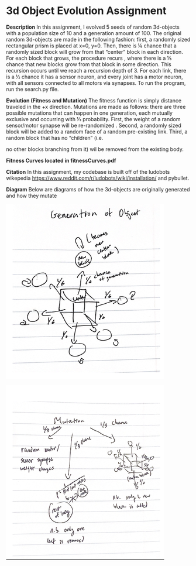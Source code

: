 # 3d Object Evolution Assignment

**Description**
In this assignment, I evolved 5 seeds of random 3d-objects with a population size of 10 and a generation amount of 100.
The original random 3d-objects are made in the following fashion: first, a randomly sized rectangular prism is placed at x=0, y=0. Then, there
 is ⅙ chance that a randomly sized block will grow from that “center” block in each direction. For each block that grows, the procedure recurs
, where there is a ⅙ chance that new blocks grow from that block in some direction. This recursion occurs until we reach a recursion depth of 3.
For each link, there is a ½ chance it has a sensor neuron, and every joint has a motor neuron, with all sensors connected to all motors via synapses. 
To run the program, run the search.py file.

**Evolution (Fitness and Mutation)**
The fitness function is simply distance traveled in the +x direction. Mutations are made as follows: there are three possible mutations that
 can happen in one generation, each mutually exclusive and occurring with ⅓ probability. First, the weight of a random sensor/motor synapse will be re-randomized
. Second, a randomly sized block will be added to a random face of a random pre-existing link. Third, a random block that has no “children” (i.e. 

no other blocks branching from it) wil be removed from the existing body.

**Fitness Curves located in fitnessCurves.pdf**

**Citation**
In this assignment, my codebase is built off of the ludobots wikepedia https://www.reddit.com/r/ludobots/wiki/installation/ and pybullet.

**Diagram**
Below are diagrams of how the 3d-objects are originally generated and how they mutate

![generation](generation.png)

![mutation](mutation.png)







